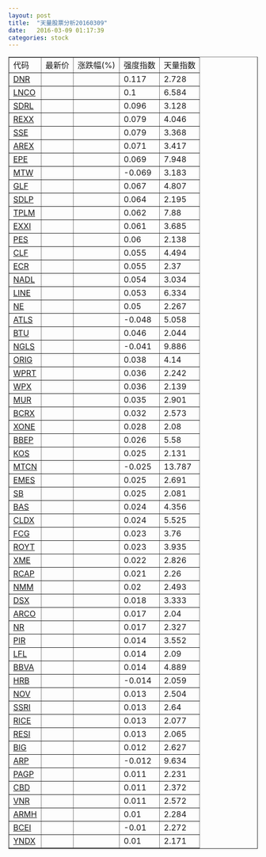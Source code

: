 ```yaml
---
layout: post
title:  "天量股票分析20160309"
date:   2016-03-09 01:17:39
categories: stock
---
```

<script type="text/javascript">
var stockList = []
stockList.push('gb_dnr');
stockList.push('gb_lnco');
stockList.push('gb_sdrl');
stockList.push('gb_rexx');
stockList.push('gb_sse');
stockList.push('gb_arex');
stockList.push('gb_epe');
stockList.push('gb_mtw');
stockList.push('gb_glf');
stockList.push('gb_sdlp');
stockList.push('gb_tplm');
stockList.push('gb_exxi');
stockList.push('gb_pes');
stockList.push('gb_clf');
stockList.push('gb_ecr');
stockList.push('gb_nadl');
stockList.push('gb_line');
stockList.push('gb_ne');
stockList.push('gb_atls');
stockList.push('gb_btu');
stockList.push('gb_ngls');
stockList.push('gb_orig');
stockList.push('gb_wprt');
stockList.push('gb_wpx');
stockList.push('gb_mur');
stockList.push('gb_bcrx');
stockList.push('gb_xone');
stockList.push('gb_bbep');
stockList.push('gb_kos');
stockList.push('gb_mtcn');
stockList.push('gb_emes');
stockList.push('gb_sb');
stockList.push('gb_bas');
stockList.push('gb_cldx');
stockList.push('gb_fcg');
stockList.push('gb_royt');
stockList.push('gb_xme');
stockList.push('gb_rcap');
stockList.push('gb_nmm');
stockList.push('gb_dsx');
stockList.push('gb_arco');
stockList.push('gb_nr');
stockList.push('gb_pir');
stockList.push('gb_lfl');
stockList.push('gb_bbva');
stockList.push('gb_hrb');
stockList.push('gb_nov');
stockList.push('gb_ssri');
stockList.push('gb_rice');
stockList.push('gb_resi');
stockList.push('gb_big');
stockList.push('gb_arp');
stockList.push('gb_pagp');
stockList.push('gb_cbd');
stockList.push('gb_vnr');
stockList.push('gb_armh');
stockList.push('gb_bcei');
stockList.push('gb_yndx');
</script>

<table border="1">
 <tr>
  <td>代码</td>
  <td>最新价</td>
  <td>涨跌幅(%)</td>
 <td>强度指数</td>
 <td>天量指数</td>
</tr>
  <tr id="dnr"><td><a href="http://stock.finance.sina.com.cn/usstock/quotes/DNR.html" target="_blank">DNR</a></td><td></td><td></td><td>0.117</td><td>2.728</td></tr>
  <tr id="lnco"><td><a href="http://stock.finance.sina.com.cn/usstock/quotes/LNCO.html" target="_blank">LNCO</a></td><td></td><td></td><td>0.1</td><td>6.584</td></tr>
  <tr id="sdrl"><td><a href="http://stock.finance.sina.com.cn/usstock/quotes/SDRL.html" target="_blank">SDRL</a></td><td></td><td></td><td>0.096</td><td>3.128</td></tr>
  <tr id="rexx"><td><a href="http://stock.finance.sina.com.cn/usstock/quotes/REXX.html" target="_blank">REXX</a></td><td></td><td></td><td>0.079</td><td>4.046</td></tr>
  <tr id="sse"><td><a href="http://stock.finance.sina.com.cn/usstock/quotes/SSE.html" target="_blank">SSE</a></td><td></td><td></td><td>0.079</td><td>3.368</td></tr>
  <tr id="arex"><td><a href="http://stock.finance.sina.com.cn/usstock/quotes/AREX.html" target="_blank">AREX</a></td><td></td><td></td><td>0.071</td><td>3.417</td></tr>
  <tr id="epe"><td><a href="http://stock.finance.sina.com.cn/usstock/quotes/EPE.html" target="_blank">EPE</a></td><td></td><td></td><td>0.069</td><td>7.948</td></tr>
  <tr id="mtw"><td><a href="http://stock.finance.sina.com.cn/usstock/quotes/MTW.html" target="_blank">MTW</a></td><td></td><td></td><td>-0.069</td><td>3.183</td></tr>
  <tr id="glf"><td><a href="http://stock.finance.sina.com.cn/usstock/quotes/GLF.html" target="_blank">GLF</a></td><td></td><td></td><td>0.067</td><td>4.807</td></tr>
  <tr id="sdlp"><td><a href="http://stock.finance.sina.com.cn/usstock/quotes/SDLP.html" target="_blank">SDLP</a></td><td></td><td></td><td>0.064</td><td>2.195</td></tr>
  <tr id="tplm"><td><a href="http://stock.finance.sina.com.cn/usstock/quotes/TPLM.html" target="_blank">TPLM</a></td><td></td><td></td><td>0.062</td><td>7.88</td></tr>
  <tr id="exxi"><td><a href="http://stock.finance.sina.com.cn/usstock/quotes/EXXI.html" target="_blank">EXXI</a></td><td></td><td></td><td>0.061</td><td>3.685</td></tr>
  <tr id="pes"><td><a href="http://stock.finance.sina.com.cn/usstock/quotes/PES.html" target="_blank">PES</a></td><td></td><td></td><td>0.06</td><td>2.138</td></tr>
  <tr id="clf"><td><a href="http://stock.finance.sina.com.cn/usstock/quotes/CLF.html" target="_blank">CLF</a></td><td></td><td></td><td>0.055</td><td>4.494</td></tr>
  <tr id="ecr"><td><a href="http://stock.finance.sina.com.cn/usstock/quotes/ECR.html" target="_blank">ECR</a></td><td></td><td></td><td>0.055</td><td>2.37</td></tr>
  <tr id="nadl"><td><a href="http://stock.finance.sina.com.cn/usstock/quotes/NADL.html" target="_blank">NADL</a></td><td></td><td></td><td>0.054</td><td>3.034</td></tr>
  <tr id="line"><td><a href="http://stock.finance.sina.com.cn/usstock/quotes/LINE.html" target="_blank">LINE</a></td><td></td><td></td><td>0.053</td><td>6.334</td></tr>
  <tr id="ne"><td><a href="http://stock.finance.sina.com.cn/usstock/quotes/NE.html" target="_blank">NE</a></td><td></td><td></td><td>0.05</td><td>2.267</td></tr>
  <tr id="atls"><td><a href="http://stock.finance.sina.com.cn/usstock/quotes/ATLS.html" target="_blank">ATLS</a></td><td></td><td></td><td>-0.048</td><td>5.058</td></tr>
  <tr id="btu"><td><a href="http://stock.finance.sina.com.cn/usstock/quotes/BTU.html" target="_blank">BTU</a></td><td></td><td></td><td>0.046</td><td>2.044</td></tr>
  <tr id="ngls"><td><a href="http://stock.finance.sina.com.cn/usstock/quotes/NGLS.html" target="_blank">NGLS</a></td><td></td><td></td><td>-0.041</td><td>9.886</td></tr>
  <tr id="orig"><td><a href="http://stock.finance.sina.com.cn/usstock/quotes/ORIG.html" target="_blank">ORIG</a></td><td></td><td></td><td>0.038</td><td>4.14</td></tr>
  <tr id="wprt"><td><a href="http://stock.finance.sina.com.cn/usstock/quotes/WPRT.html" target="_blank">WPRT</a></td><td></td><td></td><td>0.036</td><td>2.242</td></tr>
  <tr id="wpx"><td><a href="http://stock.finance.sina.com.cn/usstock/quotes/WPX.html" target="_blank">WPX</a></td><td></td><td></td><td>0.036</td><td>2.139</td></tr>
  <tr id="mur"><td><a href="http://stock.finance.sina.com.cn/usstock/quotes/MUR.html" target="_blank">MUR</a></td><td></td><td></td><td>0.035</td><td>2.901</td></tr>
  <tr id="bcrx"><td><a href="http://stock.finance.sina.com.cn/usstock/quotes/BCRX.html" target="_blank">BCRX</a></td><td></td><td></td><td>0.032</td><td>2.573</td></tr>
  <tr id="xone"><td><a href="http://stock.finance.sina.com.cn/usstock/quotes/XONE.html" target="_blank">XONE</a></td><td></td><td></td><td>0.028</td><td>2.08</td></tr>
  <tr id="bbep"><td><a href="http://stock.finance.sina.com.cn/usstock/quotes/BBEP.html" target="_blank">BBEP</a></td><td></td><td></td><td>0.026</td><td>5.58</td></tr>
  <tr id="kos"><td><a href="http://stock.finance.sina.com.cn/usstock/quotes/KOS.html" target="_blank">KOS</a></td><td></td><td></td><td>0.025</td><td>2.131</td></tr>
  <tr id="mtcn"><td><a href="http://stock.finance.sina.com.cn/usstock/quotes/MTCN.html" target="_blank">MTCN</a></td><td></td><td></td><td>-0.025</td><td>13.787</td></tr>
  <tr id="emes"><td><a href="http://stock.finance.sina.com.cn/usstock/quotes/EMES.html" target="_blank">EMES</a></td><td></td><td></td><td>0.025</td><td>2.691</td></tr>
  <tr id="sb"><td><a href="http://stock.finance.sina.com.cn/usstock/quotes/SB.html" target="_blank">SB</a></td><td></td><td></td><td>0.025</td><td>2.081</td></tr>
  <tr id="bas"><td><a href="http://stock.finance.sina.com.cn/usstock/quotes/BAS.html" target="_blank">BAS</a></td><td></td><td></td><td>0.024</td><td>4.356</td></tr>
  <tr id="cldx"><td><a href="http://stock.finance.sina.com.cn/usstock/quotes/CLDX.html" target="_blank">CLDX</a></td><td></td><td></td><td>0.024</td><td>5.525</td></tr>
  <tr id="fcg"><td><a href="http://stock.finance.sina.com.cn/usstock/quotes/FCG.html" target="_blank">FCG</a></td><td></td><td></td><td>0.023</td><td>3.76</td></tr>
  <tr id="royt"><td><a href="http://stock.finance.sina.com.cn/usstock/quotes/ROYT.html" target="_blank">ROYT</a></td><td></td><td></td><td>0.023</td><td>3.935</td></tr>
  <tr id="xme"><td><a href="http://stock.finance.sina.com.cn/usstock/quotes/XME.html" target="_blank">XME</a></td><td></td><td></td><td>0.022</td><td>2.826</td></tr>
  <tr id="rcap"><td><a href="http://stock.finance.sina.com.cn/usstock/quotes/RCAP.html" target="_blank">RCAP</a></td><td></td><td></td><td>0.021</td><td>2.26</td></tr>
  <tr id="nmm"><td><a href="http://stock.finance.sina.com.cn/usstock/quotes/NMM.html" target="_blank">NMM</a></td><td></td><td></td><td>0.02</td><td>2.493</td></tr>
  <tr id="dsx"><td><a href="http://stock.finance.sina.com.cn/usstock/quotes/DSX.html" target="_blank">DSX</a></td><td></td><td></td><td>0.018</td><td>3.333</td></tr>
  <tr id="arco"><td><a href="http://stock.finance.sina.com.cn/usstock/quotes/ARCO.html" target="_blank">ARCO</a></td><td></td><td></td><td>0.017</td><td>2.04</td></tr>
  <tr id="nr"><td><a href="http://stock.finance.sina.com.cn/usstock/quotes/NR.html" target="_blank">NR</a></td><td></td><td></td><td>0.017</td><td>2.327</td></tr>
  <tr id="pir"><td><a href="http://stock.finance.sina.com.cn/usstock/quotes/PIR.html" target="_blank">PIR</a></td><td></td><td></td><td>0.014</td><td>3.552</td></tr>
  <tr id="lfl"><td><a href="http://stock.finance.sina.com.cn/usstock/quotes/LFL.html" target="_blank">LFL</a></td><td></td><td></td><td>0.014</td><td>2.09</td></tr>
  <tr id="bbva"><td><a href="http://stock.finance.sina.com.cn/usstock/quotes/BBVA.html" target="_blank">BBVA</a></td><td></td><td></td><td>0.014</td><td>4.889</td></tr>
  <tr id="hrb"><td><a href="http://stock.finance.sina.com.cn/usstock/quotes/HRB.html" target="_blank">HRB</a></td><td></td><td></td><td>-0.014</td><td>2.059</td></tr>
  <tr id="nov"><td><a href="http://stock.finance.sina.com.cn/usstock/quotes/NOV.html" target="_blank">NOV</a></td><td></td><td></td><td>0.013</td><td>2.504</td></tr>
  <tr id="ssri"><td><a href="http://stock.finance.sina.com.cn/usstock/quotes/SSRI.html" target="_blank">SSRI</a></td><td></td><td></td><td>0.013</td><td>2.64</td></tr>
  <tr id="rice"><td><a href="http://stock.finance.sina.com.cn/usstock/quotes/RICE.html" target="_blank">RICE</a></td><td></td><td></td><td>0.013</td><td>2.077</td></tr>
  <tr id="resi"><td><a href="http://stock.finance.sina.com.cn/usstock/quotes/RESI.html" target="_blank">RESI</a></td><td></td><td></td><td>0.013</td><td>2.065</td></tr>
  <tr id="big"><td><a href="http://stock.finance.sina.com.cn/usstock/quotes/BIG.html" target="_blank">BIG</a></td><td></td><td></td><td>0.012</td><td>2.627</td></tr>
  <tr id="arp"><td><a href="http://stock.finance.sina.com.cn/usstock/quotes/ARP.html" target="_blank">ARP</a></td><td></td><td></td><td>-0.012</td><td>9.634</td></tr>
  <tr id="pagp"><td><a href="http://stock.finance.sina.com.cn/usstock/quotes/PAGP.html" target="_blank">PAGP</a></td><td></td><td></td><td>0.011</td><td>2.231</td></tr>
  <tr id="cbd"><td><a href="http://stock.finance.sina.com.cn/usstock/quotes/CBD.html" target="_blank">CBD</a></td><td></td><td></td><td>0.011</td><td>2.372</td></tr>
  <tr id="vnr"><td><a href="http://stock.finance.sina.com.cn/usstock/quotes/VNR.html" target="_blank">VNR</a></td><td></td><td></td><td>0.011</td><td>2.572</td></tr>
  <tr id="armh"><td><a href="http://stock.finance.sina.com.cn/usstock/quotes/ARMH.html" target="_blank">ARMH</a></td><td></td><td></td><td>0.01</td><td>2.284</td></tr>
  <tr id="bcei"><td><a href="http://stock.finance.sina.com.cn/usstock/quotes/BCEI.html" target="_blank">BCEI</a></td><td></td><td></td><td>-0.01</td><td>2.272</td></tr>
  <tr id="yndx"><td><a href="http://stock.finance.sina.com.cn/usstock/quotes/YNDX.html" target="_blank">YNDX</a></td><td></td><td></td><td>0.01</td><td>2.171</td></tr>
</table>

